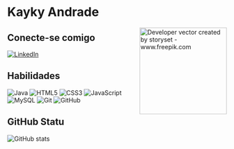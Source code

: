 # Kayky Andrade

<img align="right" alt="Developer vector created by storyset - www.freepik.com" height="200" src="https://github.com/Kayky-Andrade/laboratorio-dio/blob/main/dashboard-concept-illustration.png?raw=true">




## Conecte-se comigo

[![LinkedIn](https://img.shields.io/badge/-LinkedIn-000?style=for-the-badge&logo=linkedin&logoColor=FF00F6&color:FFF)](https://www.linkedin.com/in/kayky-andrade/)



## Habilidades

![Java](https://img.shields.io/badge/Java-%23ED8B00.svg?style=for-the-badge&logo=java&logoColor=white)
![HTML5](https://img.shields.io/badge/HTML5-%23E34F26.svg?style=for-the-badge&logo=html5&logoColor=white)
![CSS3](https://img.shields.io/badge/CSS3-%231572B6.svg?style=for-the-badge&logo=css3&logoColor=white)
![JavaScript](https://img.shields.io/badge/JavaScript-%23F7DF1E.svg?style=for-the-badge&logo=javascript&logoColor=black)
![MySQL](https://img.shields.io/badge/MySQL-%2300f.svg?style=for-the-badge&logo=mysql&logoColor=white)
![Git](https://img.shields.io/badge/Git-%23F05033.svg?style=for-the-badge&logo=git&logoColor=white)
![GitHub](https://img.shields.io/badge/GitHub-%23121011.svg?style=for-the-badge&logo=github&logoColor=white)

## GitHub Statu

![GitHub stats](https://github-readme-stats-snowy-theta-i3lp710ofu.vercel.app/api?username=kayky-andrade&hide_title=true&show_icons=true&include_all_commits=false&count_private=true&line_height=25&hide=issues&bg_color=000&title_color=blue&text_color=FFF&border_radius=3&border_color=blue&icon_color=blue&theme=jolly)
